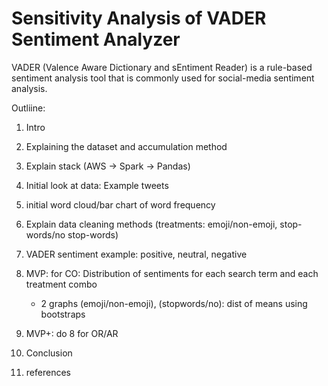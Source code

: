 # Sensitivity Analysis of VADER Sentiment Analyzer

VADER (Valence Aware Dictionary and sEntiment Reader) is a rule-based sentiment analysis tool that is commonly used for social-media sentiment analysis.


Outliine:

1. Intro
2. Explaining the dataset and accumulation method
3. Explain stack (AWS -> Spark -> Pandas)
4. Initial look at data: Example tweets
5. initial word cloud/bar chart of word frequency
6. Explain data cleaning methods (treatments: emoji/non-emoji, stop-words/no stop-words)
7. VADER sentiment example: positive, neutral, negative
8. MVP: for CO: Distribution of sentiments for each search term and each treatment combo
    
    - 2 graphs (emoji/non-emoji), (stopwords/no): dist of means using bootstraps

9. MVP+: do 8 for OR/AR
10. Conclusion
11. references
